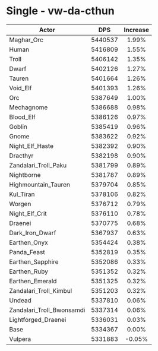 # Single - vw-da-cthun
| Actor | DPS | Increase |
|---|:---:|:---:|
|Maghar_Orc|5440537|1.99%|
|Human|5416809|1.55%|
|Troll|5406142|1.35%|
|Dwarf|5402126|1.27%|
|Tauren|5401664|1.26%|
|Void_Elf|5401393|1.26%|
|Orc|5387649|1.00%|
|Mechagnome|5386688|0.98%|
|Blood_Elf|5386126|0.97%|
|Goblin|5385419|0.96%|
|Gnome|5383622|0.92%|
|Night_Elf_Haste|5382392|0.90%|
|Dracthyr|5382198|0.90%|
|Zandalari_Troll_Paku|5381799|0.89%|
|Nightborne|5381787|0.89%|
|Highmountain_Tauren|5379704|0.85%|
|Kul_Tiran|5378106|0.82%|
|Worgen|5376712|0.79%|
|Night_Elf_Crit|5376110|0.78%|
|Draenei|5370775|0.68%|
|Dark_Iron_Dwarf|5367937|0.63%|
|Earthen_Onyx|5354424|0.38%|
|Panda_Feast|5352819|0.35%|
|Earthen_Sapphire|5352086|0.33%|
|Earthen_Ruby|5351352|0.32%|
|Earthen_Emerald|5351325|0.32%|
|Zandalari_Troll_Kimbul|5351203|0.32%|
|Undead|5337810|0.06%|
|Zandalari_Troll_Bwonsamdi|5337314|0.06%|
|Lightforged_Draenei|5336031|0.03%|
|Base|5334367|0.00%|
|Vulpera|5331883|-0.05%|
